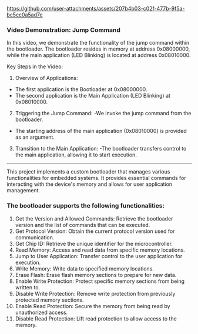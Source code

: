 https://github.com/user-attachments/assets/207b4b03-c02f-477b-9f5a-bc5cc0a5ad7e

### Video Demonstration: Jump Command
In this video, we demonstrate the functionality of the jump command within the bootloader. The bootloader resides in memory at address 0x08000000, 
while the main application (LED Blinking) is located at address 0x08010000.

Key Steps in the Video:

1. Overview of Applications:
- The first application is the Bootloader at 0x08000000.
- The second application is the Main Application (LED Blinking) at 0x08010000.
2. Triggering the Jump Command:
-We invoke the jump command from the bootloader.
- The starting address of the main application (0x08010000) is provided as an argument.
3. Transition to the Main Application:
-The bootloader transfers control to the main application, allowing it to start execution.

***

This project implements a custom bootloader that manages various functionalities for embedded systems. It provides essential commands for interacting with the device's memory 
and allows for user application management.


### The bootloader supports the following functionalities:

1. Get the Version and Allowed Commands: Retrieve the bootloader version and the list of commands that can be executed.
2. Get Protocol Version: Obtain the current protocol version used for communication.
3. Get Chip ID: Retrieve the unique identifier for the microcontroller.
4. Read Memory: Access and read data from specific memory locations.
5. Jump to User Application: Transfer control to the user application for execution.
6. Write Memory: Write data to specified memory locations.
7. Erase Flash: Erase flash memory sections to prepare for new data.
8. Enable Write Protection: Protect specific memory sections from being written to.
9. Disable Write Protection: Remove write protection from previously protected memory sections.
10. Enable Read Protection: Secure the memory from being read by unauthorized access.
11. Disable Read Protection: Lift read protection to allow access to the memory.
